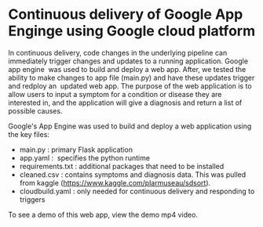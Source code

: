 # Continuous delivery of Google App Enginge using Google cloud platform


<p>In continuous delivery, code changes in the underlying pipeline can immediately trigger changes and updates to a running application. Google app engine&nbsp; was used&nbsp;to build and deploy a web app. After, we tested the ability to make changes to app file (main.py) and have these updates trigger and redploy an&nbsp; updated web app. The purpose of the web application is to allow users to input a symptom for a condition or disease they are interested in, and the application will give a diagnosis and return a list of possible causes.</p>

<p>Google&#39;s App Engine was used to build and deploy a web application using the key files:</p>

<ul>
	<li>main.py : primary Flask application&nbsp;</li>
	<li>app.yaml : &nbsp;specifies the python runtime</li>
	<li>requirements.txt : additional packages that need to be installed</li>
	<li>cleaned.csv : contains symptoms and diagnosis data. This was pulled from&nbsp;kaggle (<a href="https://www.kaggle.com/plarmuseau/sdsort" rel="nofollow">https://www.kaggle.com/plarmuseau/sdsort</a>).&nbsp;</li>
	<li>cloudbuild.yaml : only needed for continuous delivery and responding to triggers</li>
</ul>

<p>To see a demo of this web app, view the demo mp4 video.</p>

<p>&nbsp;</p>

<p>&nbsp;</p>
